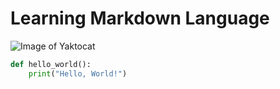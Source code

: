 # Learning Markdown Language
![Image of Yaktocat](https://octodex.github.com/images/yaktocat.png)
```python
def hello_world():
    print("Hello, World!")

